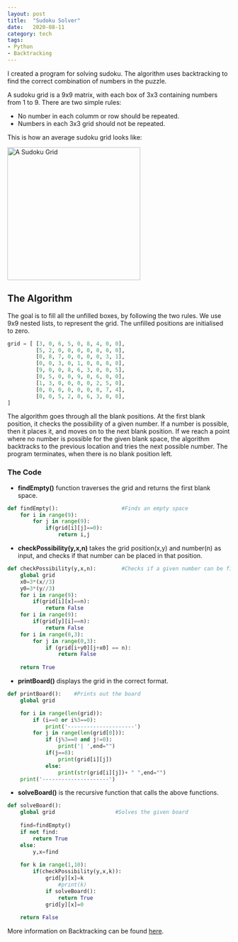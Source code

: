 ```yaml
---
layout: post
title:  "Sudoku Solver"
date:   2020-08-11 
category: tech
tags: 
- Python
- Backtracking 
---
```


I created a program for solving sudoku. The algorithm uses backtracking to find the correct combination of numbers in the puzzle.

A sudoku grid is a 9x9 matrix, with each box of 3x3 containing numbers from 1 to 9. There are two simple rules:

* No number in each columm or row should be repeated.
* Numbers in each 3x3 grid should not be repeated.

This is how an average sudoku grid looks like:

<img src="https://cdn.britannica.com/q:60/25/188725-050-C3DE2288/Sudoku-puzzles.jpg" width=300 height=300 title="A Sudoku Grid">

## The Algorithm

The goal is to fill all the unfilled boxes, by following the two rules. We use 9x9 nested lists, to represent the grid. The unfilled positions are initialised to zero.

```python
grid = [ [3, 0, 6, 5, 0, 8, 4, 0, 0], 
         [5, 2, 0, 0, 0, 0, 0, 0, 0], 
         [0, 8, 7, 0, 0, 0, 0, 3, 1], 
         [0, 0, 3, 0, 1, 0, 0, 8, 0], 
         [9, 0, 0, 8, 6, 3, 0, 0, 5], 
         [0, 5, 0, 0, 9, 0, 6, 0, 0], 
         [1, 3, 0, 0, 0, 0, 2, 5, 0], 
         [0, 0, 0, 0, 0, 0, 0, 7, 4], 
         [0, 0, 5, 2, 0, 6, 3, 0, 0],
]
```

The algorithm goes through all the blank positions. At the first blank position, it checks the possibility of a given number. If a number is possible, then it places it, and moves on to the next blank position. If we reach a point where no number is possible for the given blank space, the algorithm backtracks to the previous location and tries the next possible number. The program terminates, when there is no blank position left.

### The Code

* **findEmpty()** function traverses the grid and returns the first blank space.

```python
def findEmpty(): 					#Finds an empty space
	for i in range(9):
		for j in range(9):
			if(grid[i][j]==0):
				return i,j
```

* **checkPossibility(y,x,n)** takes the grid position(x,y) and number(n) as input, and checks if that number can be placed in that position.

```python
def checkPossibility(y,x,n):        #Checks if a given number can be filled in a given cell
	global grid
	x0=3*(x//3)
	y0=3*(y//3)
	for i in range(9):
		if(grid[i][x]==n):
			return False
	for i in range(9):
		if(grid[y][i]==n):
			return False
	for i in range(0,3):
		for j in range(0,3):
			if (grid[i+y0][j+x0] == n):
				return False
	
	return True
```
* **printBoard()** displays the grid in the correct format.

```python
def printBoard():    #Prints out the board
	global grid

	for i in range(len(grid)):
		if (i==0 or i%3==0):
			print('---------------------')
		for j in range(len(grid[0])):
			if (j%3==0 and j!=0):
				print('| ',end="")
			if(j==8):
				print(grid[i][j])
			else:
				print(str(grid[i][j])+ " ",end="")
	print('---------------------')
```
* **solveBoard()** is the recursive function that calls the above functions.

```python
def solveBoard():
	global grid                   #Solves the given board
	
	find=findEmpty()
	if not find:
		return True
	else:
		y,x=find
	
	for k in range(1,10):
		if(checkPossibility(y,x,k)):
			grid[y][x]=k
				#print(k)
			if solveBoard():
				return True
			grid[y][x]=0
		
	return False
```
More information on Backtracking can be found [here](https://en.wikipedia.org/wiki/Backtracking).